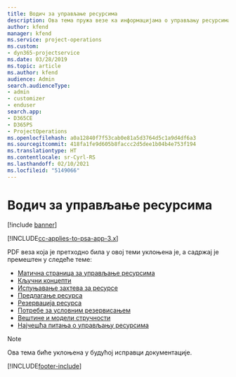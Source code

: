 ```yaml
---
title: Водич за управљање ресурсима
description: Ова тема пружа везе ка информацијама о управљању ресурсима у апликацији Project Service Automation
author: kfend
manager: kfend
ms.service: project-operations
ms.custom:
- dyn365-projectservice
ms.date: 03/28/2019
ms.topic: article
ms.author: kfend
audience: Admin
search.audienceType:
- admin
- customizer
- enduser
search.app:
- D365CE
- D365PS
- ProjectOperations
ms.openlocfilehash: a0a12840f7f53cab0e81a5d3764d5c1a9d4df6a3
ms.sourcegitcommit: 418fa1fe9d605b8faccc2d5dee1b04b4e753f194
ms.translationtype: HT
ms.contentlocale: sr-Cyrl-RS
ms.lasthandoff: 02/10/2021
ms.locfileid: "5149066"
---
```

# <a name="resource-management-guide"></a>Водич за управљање ресурсима

[!include [banner](../../includes/psa-now-project-operations.md)]

[!INCLUDE[cc-applies-to-psa-app-3.x](../../includes/cc-applies-to-psa-app-3x.md)]

PDF веза која је претходно била у овој теми уклоњена је, а садржај је премештен у следеће теме:

- [Матична страница за управљање ресурсима](../resource-management-home-page.md)
- [Кључни концепти](../reports-key-concepts.md)
- [Испуњавање захтева за ресурсе](../resource-management-fulfill-requests.md)
- [Предлагање ресурса](../resource-management-propose-resources.md)
- [Резервација ресурса](../resource-management-book-resources-scheduleboard.md)
- [Потребе за условним резервисањем](../resource-management-softbook-requirements.md)
- [Вештине и модели стручности](../resource-management-skills-proficiency.md)
- [Најчешћа питања о управљању ресурсима](../resource-management-faq.md)

> [!NOTE]
> Ова тема биће уклоњена у будућој исправци документације. 


[!INCLUDE[footer-include](../../includes/footer-banner.md)]